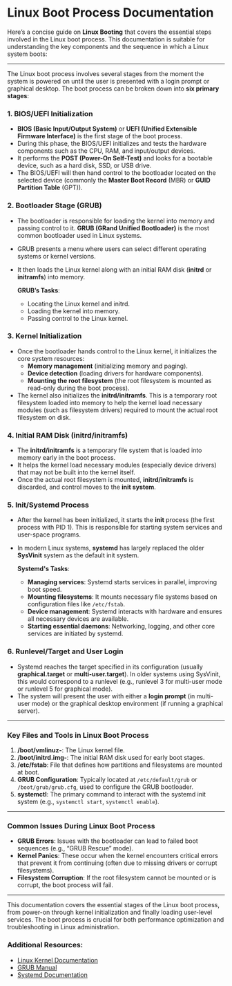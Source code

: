 # **Linux Boot Process Documentation**

Here’s a concise guide on **Linux Booting** that covers the essential steps involved in the Linux boot process. This documentation is suitable for understanding the key components and the sequence in which a Linux system boots:

---


The Linux boot process involves several stages from the moment the system is powered on until the user is presented with a login prompt or graphical desktop. The boot process can be broken down into **six primary stages**:

### 1. **BIOS/UEFI Initialization**
   - **BIOS (Basic Input/Output System)** or **UEFI (Unified Extensible Firmware Interface)** is the first stage of the boot process.
   - During this phase, the BIOS/UEFI initializes and tests the hardware components such as the CPU, RAM, and input/output devices.
   - It performs the **POST (Power-On Self-Test)** and looks for a bootable device, such as a hard disk, SSD, or USB drive.
   - The BIOS/UEFI will then hand control to the bootloader located on the selected device (commonly the **Master Boot Record** (MBR) or **GUID Partition Table** (GPT)).

### 2. **Bootloader Stage (GRUB)**
   - The bootloader is responsible for loading the kernel into memory and passing control to it. **GRUB (GRand Unified Bootloader)** is the most common bootloader used in Linux systems.
   - GRUB presents a menu where users can select different operating systems or kernel versions.
   - It then loads the Linux kernel along with an initial RAM disk (**initrd** or **initramfs**) into memory.
   
     **GRUB’s Tasks**:
     - Locating the Linux kernel and initrd.
     - Loading the kernel into memory.
     - Passing control to the Linux kernel.

### 3. **Kernel Initialization**
   - Once the bootloader hands control to the Linux kernel, it initializes the core system resources:
     - **Memory management** (initializing memory and paging).
     - **Device detection** (loading drivers for hardware components).
     - **Mounting the root filesystem** (the root filesystem is mounted as read-only during the boot process).
   - The kernel also initializes the **initrd/initramfs**. This is a temporary root filesystem loaded into memory to help the kernel load necessary modules (such as filesystem drivers) required to mount the actual root filesystem on disk.

### 4. **Initial RAM Disk (initrd/initramfs)**
   - The **initrd/initramfs** is a temporary file system that is loaded into memory early in the boot process.
   - It helps the kernel load necessary modules (especially device drivers) that may not be built into the kernel itself.
   - Once the actual root filesystem is mounted, **initrd/initramfs** is discarded, and control moves to the **init system**.

### 5. **Init/Systemd Process**
   - After the kernel has been initialized, it starts the **init** process (the first process with PID 1). This is responsible for starting system services and user-space programs.
   - In modern Linux systems, **systemd** has largely replaced the older **SysVinit** system as the default init system.
   
     **Systemd's Tasks**:
     - **Managing services**: Systemd starts services in parallel, improving boot speed.
     - **Mounting filesystems**: It mounts necessary file systems based on configuration files like `/etc/fstab`.
     - **Device management**: Systemd interacts with hardware and ensures all necessary devices are available.
     - **Starting essential daemons**: Networking, logging, and other core services are initiated by systemd.

### 6. **Runlevel/Target and User Login**
   - Systemd reaches the target specified in its configuration (usually **graphical.target** or **multi-user.target**). In older systems using SysVinit, this would correspond to a runlevel (e.g., runlevel 3 for multi-user mode or runlevel 5 for graphical mode).
   - The system will present the user with either a **login prompt** (in multi-user mode) or the graphical desktop environment (if running a graphical server).
   
---

### Key Files and Tools in Linux Boot Process

1. **/boot/vmlinuz-<version>**: The Linux kernel file.
2. **/boot/initrd.img-<version>**: The initial RAM disk used for early boot stages.
3. **/etc/fstab**: File that defines how partitions and filesystems are mounted at boot.
4. **GRUB Configuration**: Typically located at `/etc/default/grub` or `/boot/grub/grub.cfg`, used to configure the GRUB bootloader.
5. **systemctl**: The primary command to interact with the systemd init system (e.g., `systemctl start`, `systemctl enable`).

---

### Common Issues During Linux Boot Process

- **GRUB Errors**: Issues with the bootloader can lead to failed boot sequences (e.g., “GRUB Rescue” mode).
- **Kernel Panics**: These occur when the kernel encounters critical errors that prevent it from continuing (often due to missing drivers or corrupt filesystems).
- **Filesystem Corruption**: If the root filesystem cannot be mounted or is corrupt, the boot process will fail.

---

This documentation covers the essential stages of the Linux boot process, from power-on through kernel initialization and finally loading user-level services. The boot process is crucial for both performance optimization and troubleshooting in Linux administration.

### Additional Resources:
- [Linux Kernel Documentation](https://www.kernel.org/doc/)
- [GRUB Manual](https://www.gnu.org/software/grub/manual/)
- [Systemd Documentation](https://www.freedesktop.org/wiki/Software/systemd/)
